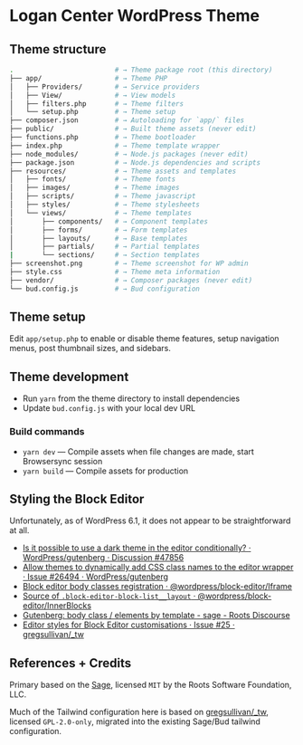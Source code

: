 # Logan Center WordPress Theme

## Theme structure

```sh
.                         # → Theme package root (this directory)
├── app/                  # → Theme PHP
│   ├── Providers/        # → Service providers
│   ├── View/             # → View models
│   ├── filters.php       # → Theme filters
│   └── setup.php         # → Theme setup
├── composer.json         # → Autoloading for `app/` files
├── public/               # → Built theme assets (never edit)
├── functions.php         # → Theme bootloader
├── index.php             # → Theme template wrapper
├── node_modules/         # → Node.js packages (never edit)
├── package.json          # → Node.js dependencies and scripts
├── resources/            # → Theme assets and templates
│   ├── fonts/            # → Theme fonts
│   ├── images/           # → Theme images
│   ├── scripts/          # → Theme javascript
│   ├── styles/           # → Theme stylesheets
│   └── views/            # → Theme templates
│       ├── components/   # → Component templates
│       ├── forms/        # → Form templates
│       ├── layouts/      # → Base templates
│       ├── partials/     # → Partial templates
|       └── sections/     # → Section templates
├── screenshot.png        # → Theme screenshot for WP admin
├── style.css             # → Theme meta information
├── vendor/               # → Composer packages (never edit)
└── bud.config.js         # → Bud configuration
```

## Theme setup

Edit `app/setup.php` to enable or disable theme features, setup navigation menus, post thumbnail sizes, and sidebars.

## Theme development

- Run `yarn` from the theme directory to install dependencies
- Update `bud.config.js` with your local dev URL

### Build commands

- `yarn dev` — Compile assets when file changes are made, start Browsersync session
- `yarn build` — Compile assets for production

## Styling the Block Editor

Unfortunately, as of WordPress 6.1, it does not appear to be straightforward at all.

- [Is it possible to use a dark theme in the editor conditionally? · WordPress/gutenberg · Discussion #47856](https://github.com/WordPress/gutenberg/discussions/47856#discussioncomment-4909881)
- [Allow themes to dynamically add CSS class names to the editor wrapper · Issue #26494 · WordPress/gutenberg](https://github.com/WordPress/gutenberg/issues/26494)
- [Block editor body classes registration · @wordpress/block-editor/Iframe][gutenberg-block-editor-iframe-component-body-classes]
- [Source of `.block-editor-block-list__layout` · @wordpress/block-editor/InnerBlocks][gutenberg-block-editor-inner-blocks-classes]
- [Gutenberg: body class / elements by template - sage - Roots Discourse](https://discourse.roots.io/t/gutenberg-body-class-elements-by-template/15310)
- [Editor styles for Block Editor customisations · Issue #25 · gregsullivan/\_tw](https://github.com/gregsullivan/_tw/issues/25)

[gutenberg-block-editor-iframe-component-body-classes]: https://github.com/WordPress/gutenberg/blob/6a64cdfee23442ee201ea5039ae5c833d1946428/packages/block-editor/src/components/iframe/index.js#L152-L162
[gutenberg-block-editor-inner-blocks-classes]: https://github.com/WordPress/gutenberg/blob/ab7883cf7518232200bfdc94ce9736bb50ea9ebc/packages/block-editor/src/components/inner-blocks/index.js#L227-L234

## References + Credits

Primary based on the [Sage][sage-starter-theme], licensed `MIT` by the Roots Software Foundation, LLC.

Much of the Tailwind configuration here is based on
[gregsullivan/\_tw][underscore-tw-theme], licensed `GPL-2.0-only`,
migrated into the existing Sage/Bud tailwind configuration.

[sage-starter-theme]: https://github.com/roots/sage/
[underscore-tw-theme]: https://github.com/gregsullivan/_tw
